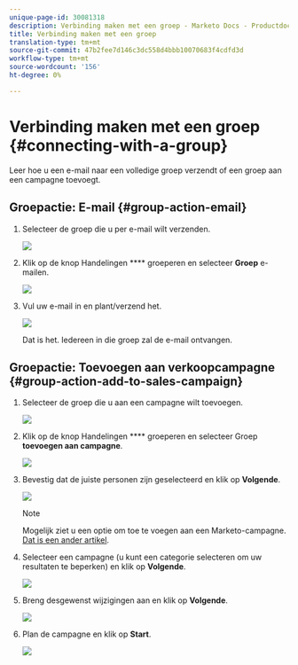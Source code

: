 ```yaml
---
unique-page-id: 30081318
description: Verbinding maken met een groep - Marketo Docs - Productdocumentatie
title: Verbinding maken met een groep
translation-type: tm+mt
source-git-commit: 47b2fee7d146c3dc558d4bbb10070683f4cdfd3d
workflow-type: tm+mt
source-wordcount: '156'
ht-degree: 0%

---
```



# Verbinding maken met een groep {#connecting-with-a-group}

Leer hoe u een e-mail naar een volledige groep verzendt of een groep aan een campagne toevoegt.

## Groepactie: E-mail {#group-action-email}

1. Selecteer de groep die u per e-mail wilt verzenden.

   ![](assets/one-6.png)

1. Klik op de knop Handelingen **** groeperen en selecteer **Groep** e-mailen.

   ![](assets/two-5.png)

1. Vul uw e-mail in en plant/verzend het.

   ![](assets/three-4.png)

   Dat is het. Iedereen in die groep zal de e-mail ontvangen.

## Groepactie: Toevoegen aan verkoopcampagne {#group-action-add-to-sales-campaign}

1. Selecteer de groep die u aan een campagne wilt toevoegen.

   ![](assets/one-6.png)

1. Klik op de knop Handelingen **** groeperen en selecteer Groep **toevoegen aan campagne**.

   ![](assets/four-4.png)

1. Bevestig dat de juiste personen zijn geselecteerd en klik op **Volgende**.

   ![](assets/six-1.png)

   >[!NOTE]
   >
   >Mogelijk ziet u een optie om toe te voegen aan een Marketo-campagne. [Dat is een ander artikel](http://docs.marketo.com/x/CwDh).

1. Selecteer een campagne (u kunt een categorie selecteren om uw resultaten te beperken) en klik op **Volgende**.

   ![](assets/seven-1.png)

1. Breng desgewenst wijzigingen aan en klik op **Volgende**.

   ![](assets/eight-1.png)

1. Plan de campagne en klik op **Start**.

   ![](assets/nine-1.png)

